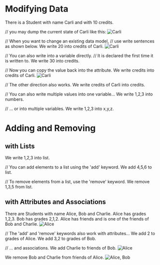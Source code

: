 # Modifying Data

There is a Student with name Carli and with 10 credits.

// you may dump the current state of Carli like this:
![Carli](step1.svg)

// When you want to change an existing data model,
// use write sentences as shown below.
We write 20 into credits of Carli.
![Carli](step2.svg)

// You can also write into a variable directly.
// It is declared the first time it is written to.
We write 30 into credits.

// Now you can copy the value back into the attribute.
We write credits into credits of Carli.
![Carli](step3.svg)

// The other direction also works.
We write credits of Carli into credits.

// You can also write multiple values into one variable...
We write 1,2,3 into numbers.

// ... or into multiple variables.
We write 1,2,3 into x,y,z.


# Adding and Removing

## with Lists

We write 1,2,3 into list.

// You can add elements to a list using the 'add' keyword.
We add 4,5,6 to list.

// To remove elements from a list, use the 'remove' keyword.
We remove 1,3,5 from list.

## with Attributes and Associations

There are Students with name Alice, Bob and Charlie.
Alice has grades 1,2,3.
Bob has grades 2,1,2.
Alice has friends and is one of the friends of Bob and Charlie.
![Alice](step4.svg)

// The 'add' and 'remove' keywords also work with attributes...
We add 2 to grades of Alice.
We add 3,2 to grades of Bob.

// ... and associations.
We add Charlie to friends of Bob.
![Alice](step5.svg)

We remove Bob and Charlie from friends of Alice.
![Alice, Bob](step6.svg)
